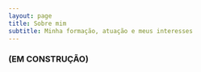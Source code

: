 ```yaml
---
layout: page
title: Sobre mim
subtitle: Minha formação, atuação e meus interesses
---
```


### (EM CONSTRUÇÃO)
<!--
<div style="text-align: justify">
Meu nome é <b>Diego Henrique Negretto</b>, sou <b>Mestre em Ciência da Computação</b>, pelo Instituto de Biociências, Letras e Ciências Exatas (IBILCE) na Universidade Estadual Paulista "Júlio de Mesquita Filho" (UNESP), Rio Claro, Brasil. Também sou <b>Bacharel em Sistemas de Informação</b> pela FHO-Uniararas, Araras, Brasil.</div>

<!--
### Interesses de Pesquisa
- Machine Learning
- Data Science
- Data Mining
- Pattern Recognition


### Atuação Profissional
<div style="text-align: justify">
Sou professor da FHO-Uniararas desde o ano de 2016. Leciono disciplinas nos cursos de Sistemas de Informação, Engenharia Núcleo Comun e Engenharia da Computação, bem como, na Pós Graduação em Engenharia de Software e Data Science.
</div>
#### Disciplinas que leciono (ou já lecionei)
- Algoritmos (Graduação)
- Lógica Computacional (Graduação)
- Linguagem de Programação Python (Graduação / Pós Graduação)
- Linguagem de Programação C/C++ (Graduação)
- Linguagem de Programação C# (Graduação)
- Linguagem de Programação Java (Graduação)
- Estruturas de Dados (Graduação)
- Orientação a Objetos (Graduação) 
- Programação para Web (HTML, CSS, JavaScript, PHP) (Graduação)
- Interface Humano Computador (Graduação / Pós Graduação)
- Desenvolvimento de Aplicativos Móveis (Java) (Graduação)
- Aprendizado Supervisionado (Pós Graduação)


### Tecnologias que domino
<div style="text-align: justify">
Atualmente, programo mais frequentemente na linguagem <strong>Python</strong>, porém também tenho conhecimento sobre as linguagens <b>R</b>, <b>C/C++</b>, <b>C#</b> e <b>Java</b>, bem como, bancos de dados <b>MySQL</b> e <b>Oracle</b>. Também tenho interesse em tecnologias para desenvolvimento <i>web front-end</i>: <b>HTML 5</b>, <b>CSS</b> (puro e <i>frameworks</i>) e <b>JavaScript</b> (puro e <i>frameworks</i>).
</div>

-->